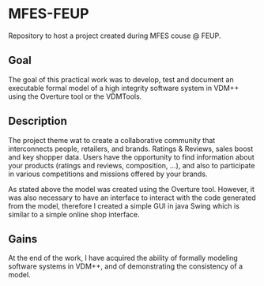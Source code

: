 # MFES-FEUP
Repository to host a project created during MFES couse @ FEUP.

## Goal

The goal of this practical work was to develop, test and document an executable formal model of a high integrity software system in VDM++ using the Overture tool or the VDMTools. 

## Description

The project theme wat to create a collaborative community that interconnects people, retailers, and brands. Ratings & Reviews, sales boost and key shopper data. Users have the opportunity to find information about your products (ratings and reviews, composition, ...), and also to participate in various competitions and missions offered by your brands.

As stated above the model was created using the Overture tool. However, it was also necessary to have an interface to interact with the code generated from the model, therefore I created a simple GUI in java Swing which is similar to a simple online shop interface.

## Gains

At the end of the work, I have acquired the ability of formally modeling software systems in VDM++, and of demonstrating the consistency of a model.

